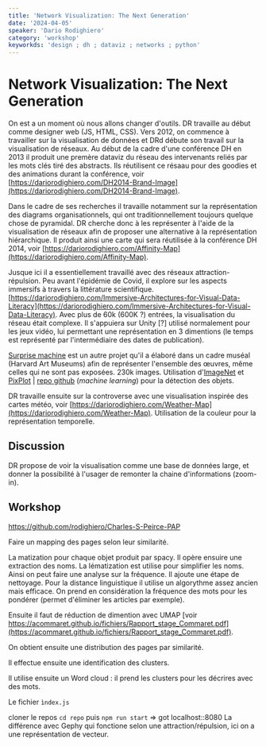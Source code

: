 ```yaml
---
title: 'Network Visualization: The Next Generation'
date: '2024-04-05'
speaker: 'Dario Rodighiero'
category: 'workshop'
keyworkds: 'design ; dh ; dataviz ; networks ; python'
---
```


# Network Visualization: The Next Generation

On est a un moment où nous allons changer d'outils.
DR travaille au début comme designer web (JS, HTML, CSS).
Vers 2012, on commence à travailler sur la visualisation de données et DRd débute son travail sur la visualisation de réseaux.
Au début de la cadre d'une conférence DH en 2013 il produit une premère dataviz du réseau des intervenants reliés par les mots clés tiré des abstracts. Ils réutilisent ce résaau pour des goodies et des animations durant la conférence, voir [https://dariorodighiero.com/DH2014-Brand-Image](https://dariorodighiero.com/DH2014-Brand-Image).

Dans le cadre de ses recherches il travaille notamment sur la représentation des diagrams organisationnels, qui ont traditionnellement toujours quelque chose de pyramidal. DR cherche donc à les représenter à l'aide de la visualisation de réseaux afin de proposer une alternative à la représentation hiérarchique. Il produit ainsi une carte qui sera réutilisée à la conférence DH 2014, voir [https://dariorodighiero.com/Affinity-Map](https://dariorodighiero.com/Affinity-Map).

Jusque ici il a essentiellement travaillé avec des réseaux attraction-répulsion. Peu avant l'épidémie de Covid, il explore sur les aspects immersifs à travers la littérature scientifique.[https://dariorodighiero.com/Immersive-Architectures-for-Visual-Data-Literacy](https://dariorodighiero.com/Immersive-Architectures-for-Visual-Data-Literacy). Avec plus de 60k (600K ?) entrées, la visualisation du réseau était complexe. Il s'appuiera sur Unity [?] utilisé normalement pour les jeux vidéo, lui permettant une représentation en 3 dimentions (le temps est représenté par l'intermédiaire des dates de publication).

[Surprise machine](https://dariorodighiero.com/Surprise-Machines) est un autre projet qu'il a élaboré dans un cadre muséal (Harvard Art Museums) afin de représenter l'ensemble des œuvres, même celles qui ne sont pas exposées. 230k images. Utilisation d'[ImageNet](https://www.image-net.org/) et [PixPlot](https://dhlab.yale.edu/projects/pixplot/) | [repo github](https://github.com/YaleDHLab/pix-plot) (_machine learning_) pour la détection des objets.

DR travaille ensuite sur la controverse avec une visualisation inspirée des cartes météo, voir [https://dariorodighiero.com/Weather-Map](https://dariorodighiero.com/Weather-Map). Utilisation de la couleur pour la représentation temporelle.

## Discussion
DR propose de voir la visualisation comme une base de données large, et donner la possibilité à l'usager de remonter la chaine d'informations (zoom-in).

## Workshop
https://github.com/rodighiero/Charles-S-Peirce-PAP

Faire un mapping des pages selon leur similarité.

La matization pour chaque objet produit par spacy. Il opère ensuire une extraction des noms. La lématization est utilise pour simplifier les noms. Ainsi on peut faire une analyse sur la fréquence. Il ajoute une étape de nettoyage. Pour la distance linguistique il utilise un algorythme assez ancien mais efficace. On prend en considération la fréquence des mots pour les pondérer (permet d'éliminer les articles par exemple).

Ensuite il faut de réduction de dimention avec UMAP [voir https://acommaret.github.io/fichiers/Rapport_stage_Commaret.pdf](https://acommaret.github.io/fichiers/Rapport_stage_Commaret.pdf).

On obtient ensuite une distribution des pages par similarité. 

Il effectue ensuite une identification des clusters.

Il utilise ensuite un Word cloud : il prend les clusters pour les décrires avec des mots.

Le fichier `ìndex.js`

cloner le repos `cd repo` puis `npm run start` => got localhost::8080
La différence avec Gephy qui fonctione selon une attraction/répulsion, ici on a une représentation de vecteur.
